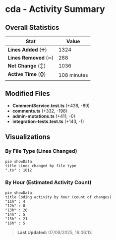 # cda - Activity Summary 

## Overall Statistics

| Stat                   | Value                                                             |
| ---------------------- | ----------------------------------------------------------------- |
| **Lines Added** (➕)   | 1324                                          |
| **Lines Removed** (➖) | 288                                        |
| **Net Change** (↕)    | 1036                |
| **Active Time** (⌚)   | 108 minutes |


## Modified Files
- **CommentService.test.ts** (+438, -89)
- **comments.ts** (+332, -198)
- **admin-mutations.ts** (+411, -0)
- **integration-tests.test.ts** (+143, -1)

## Visualizations

### By File Type (Lines Changed)

```mermaid
pie showData
title Lines changed by file type
".ts" : 1612
```

### By Hour (Estimated Activity Count)

```mermaid
pie showData
title Coding activity by hour (count of changes)
"11h" : 4
"12h" : 8
"13h" : 20
"14h" : 5
"15h" : 21
"16h" : 5
```


> **Last Updated:** 07/08/2025, 16:06:13